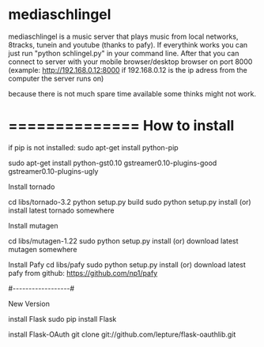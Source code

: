 mediaschlingel
==============

mediaschlingel is a music server that plays music from local networks, 8tracks, tunein and youtube (thanks to pafy). If everythink works you can just run "python schlingel.py" in your command line. After that you can connect to server with your mobile browser/desktop browser on port 8000 (example: http://192.168.0.12:8000 if 192.168.0.12 is the ip adress from the computer the server runs on)

because there is not much spare time available some thinks might not work.

==============
How to install
=============

if pip is not installed:
sudo apt-get install python-pip

sudo apt-get install python-gst0.10 gstreamer0.10-plugins-good \
    gstreamer0.10-plugins-ugly

Install tornado

cd libs/tornado-3.2
python setup.py build
sudo python setup.py install
(or)
install latest tornado somewhere

Install mutagen

cd libs/mutagen-1.22
sudo python setup.py install
(or)
download latest mutagen somewhere

Install Pafy
cd libs/pafy
sudo python setup.py install
(or)
download latest pafy from github: https://github.com/np1/pafy

#------------------#

New Version 

install Flask
sudo pip install Flask

install Flask-OAuth
git clone git://github.com/lepture/flask-oauthlib.git